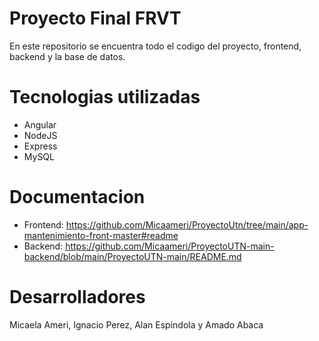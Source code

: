 # Proyecto Final FRVT
En este repositorio se encuentra todo el codigo del proyecto, frontend, backend y la base de datos.

# Tecnologias utilizadas
- Angular
- NodeJS
- Express
- MySQL

# Documentacion
* Frontend: https://github.com/Micaameri/ProyectoUtn/tree/main/app-mantenimiento-front-master#readme
* Backend: https://github.com/Micaameri/ProyectoUTN-main-backend/blob/main/ProyectoUTN-main/README.md

# Desarrolladores
Micaela Ameri, Ignacio Perez, Alan Espindola y Amado Abaca
